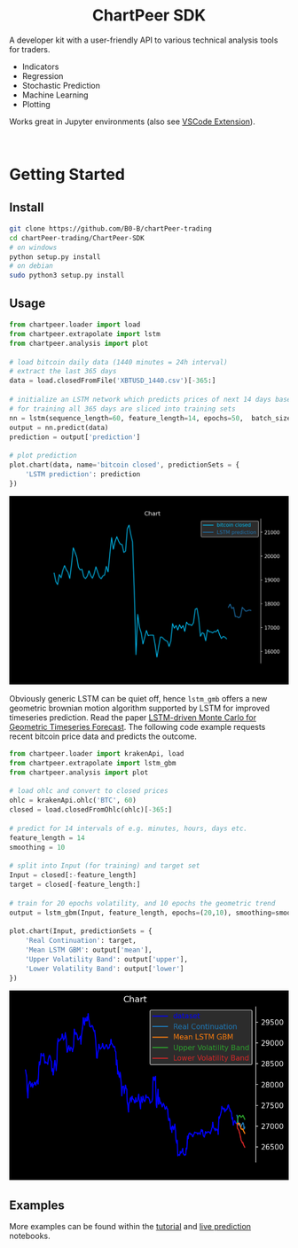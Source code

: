 <h1 align=center>ChartPeer SDK</h1> 

A developer kit with a user-friendly API to various technical analysis tools for traders.

- Indicators
- Regression
- Stochastic Prediction
- Machine Learning
- Plotting

Works great in Jupyter environments (also see [VSCode Extension](https://github.com/Microsoft/vscode-jupyter)).

<br>

# Getting Started
## Install 
```bash
git clone https://github.com/B0-B/chartPeer-trading 
cd chartPeer-trading/ChartPeer-SDK 
# on windows
python setup.py install 
# on debian
sudo python3 setup.py install
```

## Usage

```python
from chartpeer.loader import load
from chartpeer.extrapolate import lstm
from chartpeer.analysis import plot

# load bitcoin daily data (1440 minutes = 24h interval)
# extract the last 365 days
data = load.closedFromFile('XBTUSD_1440.csv')[-365:]

# initialize an LSTM network which predicts prices of next 14 days based on the previous 60 days, 
# for training all 365 days are sliced into training sets
nn = lstm(sequence_length=60, feature_length=14, epochs=50,  batch_size=10)
output = nn.predict(data) 
prediction = output['prediction']

# plot prediction
plot.chart(data, name='bitcoin closed', predictionSets = {
    'LSTM prediction': prediction
})
```

<img src='img/lstm.png'>

Obviously generic LSTM can be quiet off, hence `lstm_gmb` offers a new geometric brownian motion algorithm supported by LSTM for improved timeseries prediction. Read the paper [LSTM-driven Monte Carlo for Geometric Timeseries Forecast](). The following code example requests recent bitcoin price data and predicts the outcome.

```python
from chartpeer.loader import krakenApi, load
from chartpeer.extrapolate import lstm_gbm
from chartpeer.analysis import plot

# load ohlc and convert to closed prices
ohlc = krakenApi.ohlc('BTC', 60)
closed = load.closedFromOhlc(ohlc)[-365:]

# predict for 14 intervals of e.g. minutes, hours, days etc.
feature_length = 14
smoothing = 10

# split into Input (for training) and target set
Input = closed[:-feature_length]
target = closed[-feature_length:]

# train for 20 epochs volatility, and 10 epochs the geometric trend
output = lstm_gbm(Input, feature_length, epochs=(20,10), smoothing=smoothing)

plot.chart(Input, predictionSets = {
    'Real Continuation': target,
    'Mean LSTM GBM': output['mean'],
    'Upper Volatility Band': output['upper'],
    'Lower Volatility Band': output['lower']
})
```
<img src='img/lstm_gbm.png'>


## Examples

More examples can be found within the [tutorial](https://github.com/B0-B/chartPeer-trading/blob/main/ChartPeer-SDK/tutorial.ipynb) and [live prediction](https://github.com/B0-B/chartPeer-trading/blob/main/ChartPeer-SDK/lstm_gbm_live_prediction.ipynb) notebooks.

